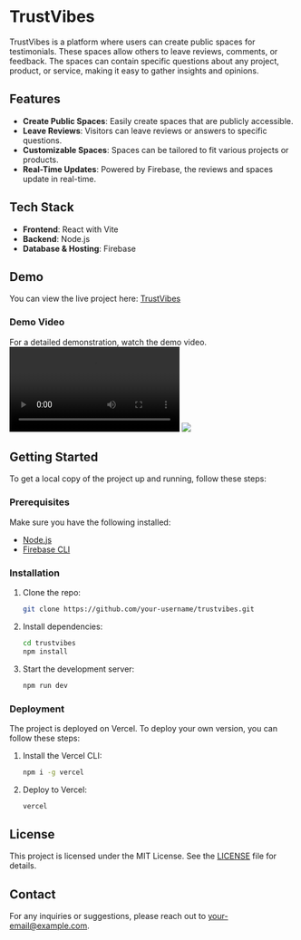 # TrustVibes

TrustVibes is a platform where users can create public spaces for testimonials. These spaces allow others to leave reviews, comments, or feedback. The spaces can contain specific questions about any project, product, or service, making it easy to gather insights and opinions.

## Features

- **Create Public Spaces**: Easily create spaces that are publicly accessible.
- **Leave Reviews**: Visitors can leave reviews or answers to specific questions.
- **Customizable Spaces**: Spaces can be tailored to fit various projects or products.
- **Real-Time Updates**: Powered by Firebase, the reviews and spaces update in real-time.

## Tech Stack

- **Frontend**: React with Vite
- **Backend**: Node.js
- **Database & Hosting**: Firebase

## Demo

You can view the live project here: [TrustVibes](https://trust-vibes.vercel.app/)

### Demo Video

For a detailed demonstration, watch the demo video.
![](https://res.cloudinary.com/dvpmx2xxb/video/upload/v1726028885/z4wbuieg7j1xawruva0d.mp4)
![](docs/docfx/images/MixtureOpen.gif)

## Getting Started

To get a local copy of the project up and running, follow these steps:

### Prerequisites

Make sure you have the following installed:

- [Node.js](https://nodejs.org/)
- [Firebase CLI](https://firebase.google.com/docs/cli)

### Installation

1. Clone the repo:
    ```bash
    git clone https://github.com/your-username/trustvibes.git
    ```
2. Install dependencies:
    ```bash
    cd trustvibes
    npm install
    ```
3. Start the development server:
    ```bash
    npm run dev
    ```

### Deployment

The project is deployed on Vercel. To deploy your own version, you can follow these steps:

1. Install the Vercel CLI:
    ```bash
    npm i -g vercel
    ```
2. Deploy to Vercel:
    ```bash
    vercel
    ```

## License

This project is licensed under the MIT License. See the [LICENSE](LICENSE) file for details.

## Contact

For any inquiries or suggestions, please reach out to [your-email@example.com](mailto:your-email@example.com).
